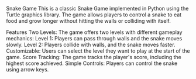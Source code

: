 Snake Game
This is a classic Snake Game implemented in Python using the Turtle graphics library. The game allows players to control a snake to eat food and grow longer without hitting the walls or colliding with itself.

Features
Two Levels: The game offers two levels with different gameplay mechanics:
Level 1: Players can pass through walls and the snake moves slowly.
Level 2: Players collide with walls, and the snake moves faster.
Customizable: Users can select the level they want to play at the start of the game.
Score Tracking: The game tracks the player's score, including the highest score achieved.
Simple Controls: Players can control the snake using arrow keys.

